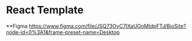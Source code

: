 # React Template

**Figma
https://www.figma.com/file/JSQ73OyC7IXaUGnMIdpFTJ/BioSite?node-id=0%3A1&frame-preset-name=Desktop

